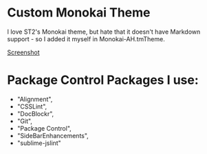 # Custom Monokai Theme

I love ST2's Monokai theme, but hate that it doesn't have Markdown support - so I added it myself in Monokai-AH.tmTheme.

[Screenshot](https://raw.github.com/austinhappel/ST2-Settings/master/monokai-markdown-screenshot.png)

# Package Control Packages I use:

* "Alignment",
* "CSSLint",
* "DocBlockr",
* "Git",
* "Package Control",
* "SideBarEnhancements",
* "sublime-jslint"